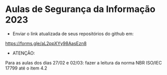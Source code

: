 # Aulas de Segurança da Informação 2023

- Enviar o link atualizada de seus repositórios do github em:

https://forms.gle/aL2ppXYy98AasEzn8


- ATENÇÃO:

Para as aulas dos dias 27/02 e 02/03: fazer a leitura da norma NBR ISO/IEC 17799 até o item 4.2
